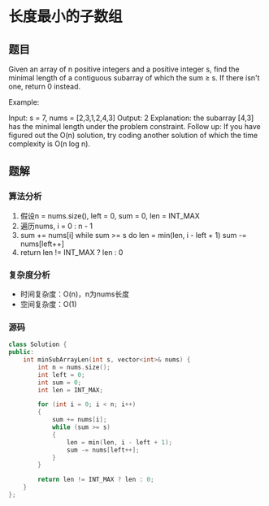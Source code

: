 # 长度最小的子数组
## 题目
Given an array of n positive integers and a positive integer s, find the minimal length of a contiguous subarray of which the sum ≥ s. If there isn't one, return 0 instead.

Example: 

Input: s = 7, nums = [2,3,1,2,4,3]
Output: 2
Explanation: the subarray [4,3] has the minimal length under the problem constraint.
Follow up:
If you have figured out the O(n) solution, try coding another solution of which the time complexity is O(n log n). 

## 题解
### 算法分析
1. 假设n = nums.size(), left = 0, sum = 0, len = INT_MAX
2. 遍历nums, i = 0 : n - 1
3. sum += nums[i]
   while sum >= s do
        len = min(len, i - left + 1)
        sum -= nums[left++]
4. return len != INT_MAX ? len : 0
### 复杂度分析
+ 时间复杂度：O(n)，n为nums长度
+ 空间复杂度：O(1)
### 源码
```C++ []
class Solution {
public:
    int minSubArrayLen(int s, vector<int>& nums) {
        int n = nums.size();
        int left = 0;
        int sum = 0;
        int len = INT_MAX;

        for (int i = 0; i < n; i++)
        {
            sum += nums[i];
            while (sum >= s)
            {
                len = min(len, i - left + 1);
                sum -= nums[left++];
            }
        }

        return len != INT_MAX ? len : 0;
    }
};